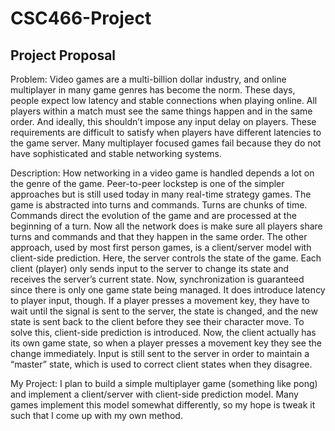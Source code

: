 # CSC466-Project

## Project Proposal

Problem:  Video games are a multi-billion dollar industry, and online multiplayer in many game genres has become the norm.  These days, people expect low latency and stable connections when playing online.  All players within a match must see the same things happen and in the same order.  And ideally, this shouldn’t impose any input delay on players.  These requirements are difficult to satisfy when players have different latencies to the game server.  Many multiplayer focused games fail because they do not have sophisticated and stable networking systems.

Description: How networking in a video game is handled depends a lot on the genre of the game.  Peer-to-peer lockstep is one of the simpler approaches but is still used today in many real-time strategy games.  The game is abstracted into turns and commands.  Turns are chunks of time.   Commands direct the evolution of the game and are processed at the beginning of a turn. Now all the network does is make sure all players share turns and commands and that they happen in the same order.  The other approach, used by most first person games, is a client/server model with client-side prediction.  Here, the server controls the state of the game. Each client (player) only sends input to the server to change its state and receives the server’s current state.  Now, synchronization is guaranteed since there is only one game state being managed.  It does introduce latency to player input, though.  If a player presses a movement key, they have to wait until the signal is sent to the server, the state is changed, and the new state is sent back to the client before they see their character move.  To solve this, client-side prediction is introduced.  Now, the client actually has its own game state, so when a player presses a movement key they see the change immediately.   Input is still sent to the server in order to maintain a “master” state, which is used to correct client states when they disagree.

My Project:  I plan to build a simple multiplayer game (something like pong) and  implement  a client/server with client-side prediction model.  Many games implement this model somewhat differently, so my hope is tweak it such that I come up with my own method. 

